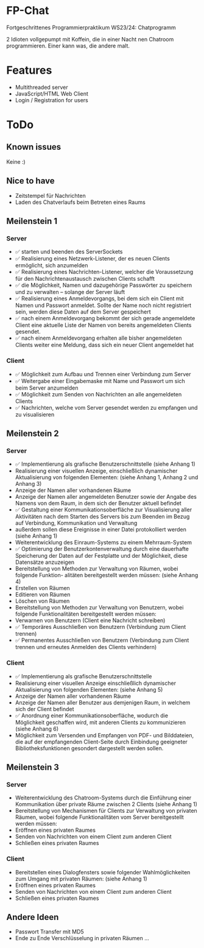 # FP-Chat
Fortgeschrittenes Programmierpraktikum WS23/24: Chatprogramm

2 Idioten vollgepumpt mit Koffein, die in einer Nacht nen Chatroom programmieren.
Einer kann was, die andere malt.

# Features
- Multithreaded server
- JavaScript/HTML Web Client
- Login / Registration for users

# ToDo
## Known issues
Keine :)

## Nice to have
- Zeitstempel für Nachrichten
- Laden des Chatverlaufs beim Betreten eines Raums

## Meilenstein 1
### Server
- ✅ starten und beenden des ServerSockets
- ✅ Realisierung eines Netzwerk-Listener, der es neuen Clients ermöglicht, sich anzumelden
- ✅ Realisierung eines Nachrichten-Listener, welcher die Voraussetzung für den Nachrichtenaustausch zwischen Clients schafft
- ✅ die Möglichkeit, Namen und dazugehörige Passwörter zu speichern und zu verwalten – solange der Server läuft
- ✅ Realisierung eines Anmeldevorgangs, bei dem sich ein Client mit Namen und Passwort anmeldet. Sollte der Name noch nicht registriert sein, werden diese Daten auf dem Server gespeichert
- ✅ nach einem Anmeldevorgang bekommt der sich gerade angemeldete Client eine aktuelle Liste der Namen von bereits angemeldeten Clients gesendet.
- ✅ nach einem Anmeldevorgang erhalten alle bisher angemeldeten Clients weiter eine Meldung, dass sich ein neuer Client angemeldet hat

### Client
- ✅ Möglichkeit zum Aufbau und Trennen einer Verbindung zum Server
- ✅ Weitergabe einer Eingabemaske mit Name und Passwort um sich beim Server anzumelden
- ✅ Möglichkeit zum Senden von Nachrichten an alle angemeldeten Clients
- ✅ Nachrichten, welche vom Server gesendet werden zu empfangen und zu visualisieren


## Meilenstein 2
### Server
- ✅ Implementierung als grafische Benutzerschnittstelle (siehe Anhang 1)
- Realisierung einer visuellen Anzeige, einschließlich dynamischer Aktualisierung von folgenden Elementen: (siehe Anhang 1, Anhang 2 und Anhang 3)
- Anzeige der Namen aller vorhandenen Räume
- Anzeige der Namen aller angemeldeten Benutzer sowie der Angabe des Namens von dem Raum, in dem sich der Benutzer aktuell befindet
- ✅ Gestaltung einer Kommunikationsoberfläche zur Visualisierung aller Aktivitäten nach dem Starten des Servers bis zum Beenden im Bezug auf Verbindung, Kommunikation und Verwaltung 
- außerdem sollen diese Ereignisse in einer Datei protokolliert werden (siehe Anhang 1)
- Weiterentwicklung des Einraum-Systems zu einem Mehrraum-System
- ✅ Optimierung der Benutzerkontenverwaltung durch eine dauerhafte Speicherung der Daten auf der Festplatte und der Möglichkeit, diese Datensätze anzuzeigen
- Bereitstellung von Methoden zur Verwaltung von Räumen, wobei folgende Funktion- alitäten bereitgestellt werden müssen: (siehe Anhang 4)
- Erstellen von Räumen
- Editieren von Räumen
- Löschen von Räumen
- Bereitstellung von Methoden zur Verwaltung von Benutzern, wobei folgende Funktionalitäten bereitgestellt werden müssen:
- Verwarnen von Benutzern (Client eine Nachricht schreiben)
- ✅ Temporäres Ausschließen von Benutzern (Verbindung zum Client trennen)
- ✅ Permanentes Ausschließen von Benutzern (Verbindung zum Client trennen und erneutes Anmelden des Clients verhindern)

### Client
- ✅ Implementierung als grafische Benutzerschnittstelle
- Realisierung einer visuellen Anzeige einschließlich dynamischer Aktualisierung von folgenden Elementen: (siehe Anhang 5)
- Anzeige der Namen aller vorhandenen Räume
- Anzeige der Namen aller Benutzer aus demjenigen Raum, in welchem sich der Client befindet
- ✅ Anordnung einer Kommunikationsoberfläche, wodurch die Möglichkeit geschaffen wird, mit anderen Clients zu kommunizieren (siehe Anhang 6)
- Möglichkeit zum Versenden und Empfangen von PDF- und Bilddateien, die auf der empfangenden Client-Seite durch Einbindung geeigneter Bibliotheksfunktionen gesondert dargestellt werden sollen.


## Meilenstein 3
### Server
- Weiterentwicklung des Chatroom-Systems durch die Einführung einer Kommunikation über private Räume zwischen 2 Clients (siehe Anhang 1)
- Bereitstellung von Mechanismen für Clients zur Verwaltung von privaten Räumen, wobei folgende Funktionalitäten vom Server bereitgestellt werden müssen:
- Eröffnen eines privaten Raumes
- Senden von Nachrichten von einem Client zum anderen Client
- Schließen eines privaten Raumes

### Client
- Bereitstellen eines Dialogfensters sowie folgender Wahlmöglichkeiten zum Umgang mit privaten Räumen: (siehe Anhang 1)
- Eröffnen eines privaten Raumes
- Senden von Nachrichten von einem Client zum anderen Client
- Schließen eines privaten Raumes


## Andere Ideen
- Passwort Transfer mit MD5
- Ende zu Ende Verschlüsselung in privaten Räumen
...

